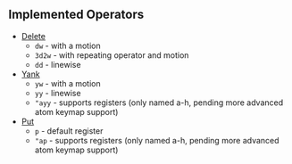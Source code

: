 ## Implemented Operators

* [Delete](http://vimhelp.appspot.com/change.txt.html#deleting)
  * `dw` - with a motion
  * `3d2w` - with repeating operator and motion
  * `dd` - linewise
* [Yank](http://vimhelp.appspot.com/change.txt.html#yank)
  * `yw` - with a motion
  * `yy` - linewise
  * `"ayy` - supports registers (only named a-h, pending more
    advanced atom keymap support)
* [Put](http://vimhelp.appspot.com/change.txt.html#p)
  * `p` - default register
  * `"ap` - supports registers (only named a-h, pending more
    advanced atom keymap support)
